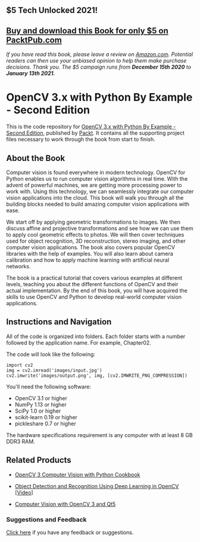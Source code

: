 ## $5 Tech Unlocked 2021!
[Buy and download this Book for only $5 on PacktPub.com](https://www.packtpub.com/product/opencv-3-x-with-python-by-example-second-edition/9781788396905)
-----
*If you have read this book, please leave a review on [Amazon.com](https://www.amazon.com/gp/product/1788396901).     Potential readers can then use your unbiased opinion to help them make purchase decisions. Thank you. The $5 campaign         runs from __December 15th 2020__ to __January 13th 2021.__*

# OpenCV 3.x with Python By Example - Second Edition
This is the code repository for [OpenCV 3.x with Python By Example - Second Edition](https://www.packtpub.com/application-development/opencv-3x-python-example-second-edition?utm_source=github&utm_medium=repository&utm_campaign=9781788396905), published by [Packt](https://www.packtpub.com/?utm_source=github). It contains all the supporting project files necessary to work through the book from start to finish.
## About the Book
Computer vision is found everywhere in modern technology. OpenCV for Python enables us to run computer vision algorithms in real time. With the advent of powerful machines, we are getting more processing power to work with. Using this technology, we can seamlessly integrate our computer vision applications into the cloud. This book will walk you through all the building blocks needed to build amazing computer vision applications with ease.

We start off by applying geometric transformations to images. We then discuss affine and projective transformations and see how we can use them to apply cool geometric effects to photos. We will then cover techniques used for object recognition, 3D reconstruction, stereo imaging, and other computer vision applications. The book also covers popular OpenCV libraries with the help of examples. You will also learn about camera calibration and how to apply machine learning with artificial neural networks.

The book is a practical tutorial that covers various examples at different levels, teaching you about the different functions of OpenCV and their actual implementation. By the end of this book, you will have acquired the skills to use OpenCV and Python to develop real-world computer vision applications.

## Instructions and Navigation
All of the code is organized into folders. Each folder starts with a number followed by the application name. For example, Chapter02.



The code will look like the following:
```
import cv2
img = cv2.imread('images/input.jpg')
cv2.imwrite('images/output.png', img, [cv2.IMWRITE_PNG_COMPRESSION])
```

You'll need the following software:

* OpenCV 3.1 or higher
* NumPy 1.13 or higher
* SciPy 1.0 or higher
* scikit-learn 0.19 or higher
* pickleshare 0.7 or higher

The hardware specifications requirement is any computer with at least 8 GB DDR3 RAM.

## Related Products
* [OpenCV 3 Computer Vision with Python Cookbook](https://www.packtpub.com/application-development/opencv-3-computer-vision-python-cookbook?utm_source=github&utm_medium=repository&utm_campaign=9781788474443)

* [Object Detection and Recognition Using Deep Learning in OpenCV [Video]](https://www.packtpub.com/application-development/object-detection-and-recognition-using-deep-learning-opencv-video?utm_source=github&utm_medium=repository&utm_campaign=9781788474368)

* [Computer Vision with OpenCV 3 and Qt5](https://www.packtpub.com/application-development/computer-vision-opencv-3-and-qt5?utm_source=github&utm_medium=repository&utm_campaign=9781788472395)

### Suggestions and Feedback
[Click here](https://docs.google.com/forms/d/e/1FAIpQLSe5qwunkGf6PUvzPirPDtuy1Du5Rlzew23UBp2S-P3wB-GcwQ/viewform) if you have any feedback or suggestions.
